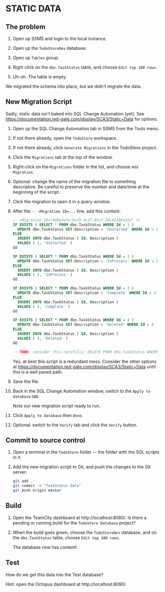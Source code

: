 STATIC DATA
===========


The problem
-----------

1. Open up SSMS and login to the local instance.

2. Open up the `TodoStoreDev` database.

3. Open up `Tables` group.

4. Right click on the `dbo.TaskStatus` table, and choose `Edit top 100 rows`.

5. Uh-oh. The table is empty.

We migrated the schema into place, but we didn't migrate the data.


New Migration Script
--------------------

Sadly, static data isn't baked into SQL Change Automation (yet).  See https://documentation.red-gate.com/display/SCA3/Static+Data for options.

1. Open up the SQL Change Automation tab in SSMS from the Tools menu.

2. If not there already, open the `TodoStore` workspace.

3. If not there already, click `Generate Migrations` in the TodoStore project.

4. Click the `Migrations` tab at the top of the window.

5. Right-click on the `Migrations` folder in the list, and choose `Add Migration`.

6. Optional: change the name of the migration file to something descriptive.  Be careful to preserve the number and date/time at the beginning of the script.

7. Click the migration to open it in a query window.

8. After the `-- <Migration ID=...` line, add this content:

   ```sql
   -- <Migration ID="460e3e7e-0af9-4c27-92cf-39c82188415e" />
   IF EXISTS ( SELECT * FROM dbo.TaskStatus WHERE Id = 1 )
     UPDATE dbo.TaskStatus SET Description = 'Unstarted' WHERE Id = 1
   ELSE
     INSERT INTO dbo.TaskStatus ( Id, Description )
     VALUES ( 1, 'Unstarted' )
   GO
   
   IF EXISTS ( SELECT * FROM dbo.TaskStatus WHERE Id = 2 )
     UPDATE dbo.TaskStatus SET Description = 'InProcess' WHERE Id = 2
   ELSE
     INSERT INTO dbo.TaskStatus ( Id, Description )
     VALUES ( 2, 'InProcess' )
   GO
   
   IF EXISTS ( SELECT * FROM dbo.TaskStatus WHERE Id = 3 )
     UPDATE dbo.TaskStatus SET Description = 'Complete' WHERE Id = 3
   ELSE
     INSERT INTO dbo.TaskStatus ( Id, Description )
     VALUES ( 3, 'Complete' )
   GO
   
   IF EXISTS ( SELECT * FROM dbo.TaskStatus WHERE Id = 4 )
     UPDATE dbo.TaskStatus SET Description = 'Deleted' WHERE Id = 4
   ELSE
     INSERT INTO dbo.TaskStatus ( Id, Description )
     VALUES ( 4, 'Deleted' )
   GO

   -- TODO: consider this carefully: DELETE FROM dbo.TaskStatus WHERE Id NOT IN ( 1, 2, 3, 4 )
   ```

   Yes, at best this script is a redundant mess.  Consider the other options at https://documentation.red-gate.com/display/SCA3/Static+Data until this is a well paved path.

9. Save the file.

10. Back in the SQL Change Automation window, switch to the `Apply to database` tab.

    Note our new migration script ready to run.

11. Click `Apply to database` then `Done`.

12. Optional: switch to the `Verify` tab and click the `Verify` button.


Commit to source control
------------------------

1. Open a terminal in the `TodoStore` folder -- the folder with the SQL scripts in it.

2. Add the new migration script to Git, and push the changes to the Git server:

   ```bash
   git add .
   git commit -m "TaskStatus data"
   git push origin master
   ```


Build
-----

1. Open the TeamCity dashboard at http://localhost:8080/.  Is there a pending or running build for the `TodoStore Database` project?

2. When the build goes green, choose the `TodoStoreDev` database, and on the `dbo.TaskStatus` table, choose `Edit top 100 rows`.

   The database now has content!


Test
----

How do we get this data into the Test database?

Hint: open the Octopus dashboard at http://localhost:8090/
